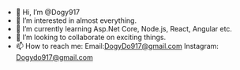 - 👋 Hi, I’m @Dogy917
- 👀 I’m interested in almost everything.
- 🌱 I’m currently learning Asp.Net Core, Node.js, React, Angular etc.  
- 💞️ I’m looking to collaborate on exciting things.
- 📫 How to reach me: Email:DogyDo917@gmail.com Instagram: Dogydo917@gmail.com

<!---
Dogy917/Dogy917 is a ✨ special ✨ repository because its `README.md` (this file) appears on your GitHub profile.
You can click the Preview link to take a look at your changes.
--->
